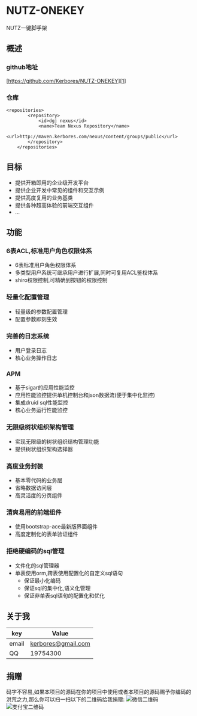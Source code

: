 
# NUTZ-ONEKEY
NUTZ一键脚手架

## 概述
### github地址 
 [https://github.com/Kerbores/NUTZ-ONEKEY][1]
### 仓库
```
<repositories>
		<repository>
			<id>dgj nexus</id>
			<name>Team Nexus Repository</name>
			<url>http://maven.kerbores.com/nexus/content/groups/public</url>
		</repository>
	</repositories>
```
## 目标
- 提供开箱即用的企业级开发平台
- 提供企业开发中常见的组件和交互示例
- 提供高度复用的业务基类
- 提供各种超高体验的前端交互组件
- ...
## 功能
### 6表ACL,标准用户角色权限体系
- 6表标准用户角色权限体系
- 多类型用户系统可继承用户进行扩展,同时可复用ACL鉴权体系
- shiro权限控制,可精确到按钮的权限控制
### 轻量化配置管理
- 轻量级的参数配置管理
- 配置参数即刻生效
### 完善的日志系统
- 用户登录日志
- 核心业务操作日志
### APM
- 基于sigar的应用性能监控
- 应用性能监控提供单机控制台和json数据流(便于集中化监控)
- 集成druid sql性能监控
- 核心业务运行性能监控
### 无限级树状组织架构管理
- 实现无限级的树状组织结构管理功能
- 提供树状组织架构选择器
### 高度业务封装
- 基本零代码的业务层
- 省略数据访问层
- 高灵活度的分页组件
### 清爽易用的前端组件
- 使用bootstrap-ace最新版界面组件
- 高度定制化的表单验证组件
### 拒绝硬编码的sql管理
- 文件化的sql管理器
- 单表使用orm,跨表使用配置化的自定义sql语句
  + 保证最小化编码
  + 保证sql的集中化,语义化管理
  + 保证非单表sql语句的配置化和优化
## 关于我
key  | Value
------------- | -------------
email | kerbores@gmail.com
QQ | 19754300
## 捐赠
码字不容易,如果本项目的源码在你的项目中使用或者本项目的源码赐予你编码的洪荒之力,那么你可以扫一扫以下的二维码给我捐赠:
![微信二维码][2]
![支付宝二维码][3]


  [1]: http://git.oschina.net/uploads/qrcode/qrcode_wechat_14675223541030518.png
  [2]: http://git.oschina.net/uploads/qrcode/qrcode_wechat_14675223541030518.png
  [3]: http://git.oschina.net/uploads/qrcode/qrcode_alipay_14675225071030518.png